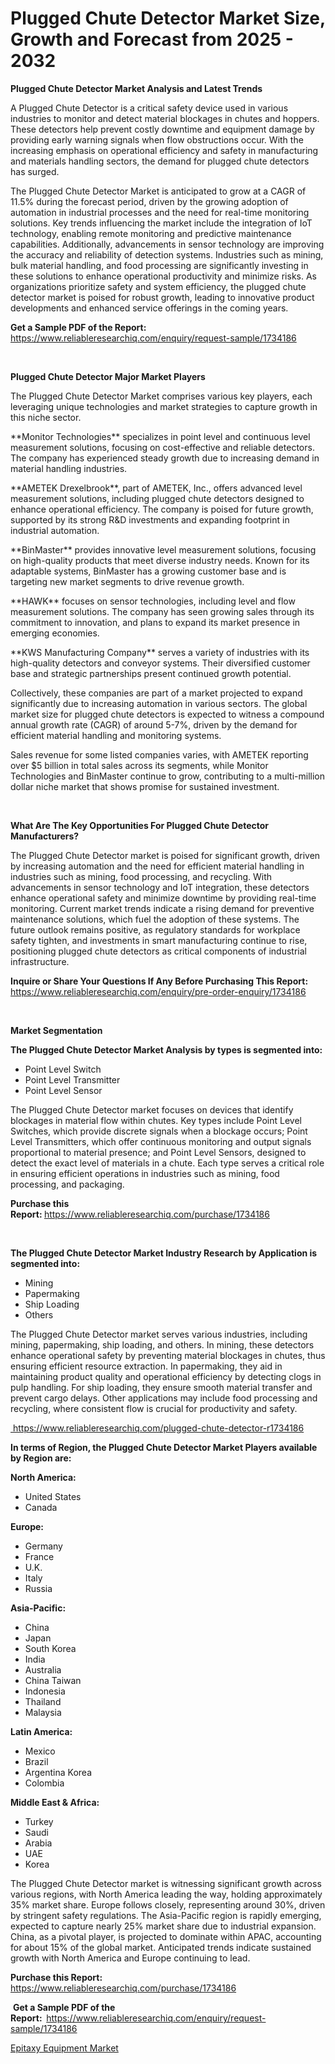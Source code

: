 <p><h1>Plugged Chute Detector Market Size, Growth and Forecast from 2025 - 2032</h1></p><p><strong>Plugged Chute Detector Market Analysis and Latest Trends</strong></p>
<p><p>A Plugged Chute Detector is a critical safety device used in various industries to monitor and detect material blockages in chutes and hoppers. These detectors help prevent costly downtime and equipment damage by providing early warning signals when flow obstructions occur. With the increasing emphasis on operational efficiency and safety in manufacturing and materials handling sectors, the demand for plugged chute detectors has surged.</p><p>The Plugged Chute Detector Market is anticipated to grow at a CAGR of 11.5% during the forecast period, driven by the growing adoption of automation in industrial processes and the need for real-time monitoring solutions. Key trends influencing the market include the integration of IoT technology, enabling remote monitoring and predictive maintenance capabilities. Additionally, advancements in sensor technology are improving the accuracy and reliability of detection systems. Industries such as mining, bulk material handling, and food processing are significantly investing in these solutions to enhance operational productivity and minimize risks. As organizations prioritize safety and system efficiency, the plugged chute detector market is poised for robust growth, leading to innovative product developments and enhanced service offerings in the coming years.</p></p>
<p><strong>Get a Sample PDF of the Report:&nbsp;</strong> <a href="https://www.reliableresearchiq.com/enquiry/request-sample/1734186?utm_campaign=2732&utm_medium=2&utm_source=Github&utm_content=ia&utm_term=11042025&utm_id=plugged-chute-detector">https://www.reliableresearchiq.com/enquiry/request-sample/1734186</a></p>
<p>&nbsp;</p>
<p><strong>Plugged Chute Detector Major Market Players</strong></p>
<p><p>The Plugged Chute Detector Market comprises various key players, each leveraging unique technologies and market strategies to capture growth in this niche sector. </p><p>**Monitor Technologies** specializes in point level and continuous level measurement solutions, focusing on cost-effective and reliable detectors. The company has experienced steady growth due to increasing demand in material handling industries. </p><p>**AMETEK Drexelbrook**, part of AMETEK, Inc., offers advanced level measurement solutions, including plugged chute detectors designed to enhance operational efficiency. The company is poised for future growth, supported by its strong R&D investments and expanding footprint in industrial automation.</p><p>**BinMaster** provides innovative level measurement solutions, focusing on high-quality products that meet diverse industry needs. Known for its adaptable systems, BinMaster has a growing customer base and is targeting new market segments to drive revenue growth.</p><p>**HAWK** focuses on sensor technologies, including level and flow measurement solutions. The company has seen growing sales through its commitment to innovation, and plans to expand its market presence in emerging economies.</p><p>**KWS Manufacturing Company** serves a variety of industries with its high-quality detectors and conveyor systems. Their diversified customer base and strategic partnerships present continued growth potential.</p><p>Collectively, these companies are part of a market projected to expand significantly due to increasing automation in various sectors. The global market size for plugged chute detectors is expected to witness a compound annual growth rate (CAGR) of around 5-7%, driven by the demand for efficient material handling and monitoring systems.</p><p>Sales revenue for some listed companies varies, with AMETEK reporting over $5 billion in total sales across its segments, while Monitor Technologies and BinMaster continue to grow, contributing to a multi-million dollar niche market that shows promise for sustained investment.</p></p>
<p>&nbsp;</p>
<p><strong>What Are The Key Opportunities For Plugged Chute Detector Manufacturers?</strong></p>
<p><p>The Plugged Chute Detector market is poised for significant growth, driven by increasing automation and the need for efficient material handling in industries such as mining, food processing, and recycling. With advancements in sensor technology and IoT integration, these detectors enhance operational safety and minimize downtime by providing real-time monitoring. Current market trends indicate a rising demand for preventive maintenance solutions, which fuel the adoption of these systems. The future outlook remains positive, as regulatory standards for workplace safety tighten, and investments in smart manufacturing continue to rise, positioning plugged chute detectors as critical components of industrial infrastructure.</p></p>
<p><strong>Inquire or Share Your Questions If Any Before Purchasing This Report:</strong> <a href="https://www.reliableresearchiq.com/enquiry/pre-order-enquiry/1734186?utm_campaign=2732&utm_medium=2&utm_source=Github&utm_content=ia&utm_term=11042025&utm_id=plugged-chute-detector">https://www.reliableresearchiq.com/enquiry/pre-order-enquiry/1734186</a></p>
<p>&nbsp;</p>
<p><strong>Market Segmentation</strong></p>
<p><strong>The Plugged Chute Detector Market Analysis by types is segmented into:</strong></p>
<p><ul><li>Point Level Switch</li><li>Point Level Transmitter</li><li>Point Level Sensor</li></ul></p>
<p><p>The Plugged Chute Detector market focuses on devices that identify blockages in material flow within chutes. Key types include Point Level Switches, which provide discrete signals when a blockage occurs; Point Level Transmitters, which offer continuous monitoring and output signals proportional to material presence; and Point Level Sensors, designed to detect the exact level of materials in a chute. Each type serves a critical role in ensuring efficient operations in industries such as mining, food processing, and packaging.</p></p>
<p><strong>Purchase this Report:&nbsp;</strong><a href="https://www.reliableresearchiq.com/purchase/1734186?utm_campaign=2732&utm_medium=2&utm_source=Github&utm_content=ia&utm_term=11042025&utm_id=plugged-chute-detector">https://www.reliableresearchiq.com/purchase/1734186</a></p>
<p>&nbsp;</p>
<p><strong>The Plugged Chute Detector Market Industry Research by Application is segmented into:</strong></p>
<p><ul><li>Mining</li><li>Papermaking</li><li>Ship Loading</li><li>Others</li></ul></p>
<p><p>The Plugged Chute Detector market serves various industries, including mining, papermaking, ship loading, and others. In mining, these detectors enhance operational safety by preventing material blockages in chutes, thus ensuring efficient resource extraction. In papermaking, they aid in maintaining product quality and operational efficiency by detecting clogs in pulp handling. For ship loading, they ensure smooth material transfer and prevent cargo delays. Other applications may include food processing and recycling, where consistent flow is crucial for productivity and safety.</p></p>
<p><a href="https://www.reliableresearchiq.com/plugged-chute-detector-r1734186?utm_campaign=2732&utm_medium=2&utm_source=Github&utm_content=ia&utm_term=11042025&utm_id=plugged-chute-detector">&nbsp;https://www.reliableresearchiq.com/plugged-chute-detector-r1734186</a></p>
<p><strong>In terms of Region, the Plugged Chute Detector Market Players available by Region are:</strong></p>
<p>
    <p> <strong> North America: </strong>
        <ul>
            <li>United States</li>
            <li>Canada</li>
        </ul>
        </p> 
    <p> <strong> Europe: </strong>
        <ul>
            <li>Germany</li>
            <li>France</li>
            <li>U.K.</li>
            <li>Italy</li>
            <li>Russia</li>
        </ul>
        </p> 
    <p> <strong> Asia-Pacific: </strong>
        <ul>
            <li>China</li>
            <li>Japan</li>
            <li>South Korea</li>
            <li>India</li>
            <li>Australia</li>
            <li>China Taiwan</li>
            <li>Indonesia</li>
            <li>Thailand</li>
            <li>Malaysia</li>
        </ul>
        </p> 
    <p> <strong> Latin America: </strong>
        <ul>
            <li>Mexico</li>
            <li>Brazil</li>
            <li>Argentina Korea</li>
            <li>Colombia</li>
        </ul>
        </p> 
    <p> <strong> Middle East & Africa: </strong>
        <ul>
            <li>Turkey</li>
            <li>Saudi</li>
            <li>Arabia</li>
            <li>UAE</li>
            <li>Korea</li>
        </ul>
    </p>
    </p>
<p><p>The Plugged Chute Detector market is witnessing significant growth across various regions, with North America leading the way, holding approximately 35% market share. Europe follows closely, representing around 30%, driven by stringent safety regulations. The Asia-Pacific region is rapidly emerging, expected to capture nearly 25% market share due to industrial expansion. China, as a pivotal player, is projected to dominate within APAC, accounting for about 15% of the global market. Anticipated trends indicate sustained growth with North America and Europe continuing to lead.</p></p>
<p><strong>Purchase this Report: </strong><a href="https://www.reliableresearchiq.com/purchase/1734186?utm_campaign=2732&utm_medium=2&utm_source=Github&utm_content=ia&utm_term=11042025&utm_id=plugged-chute-detector">https://www.reliableresearchiq.com/purchase/1734186</a></p>
<p>&nbsp;<strong>Get a Sample PDF of the Report:&nbsp;&nbsp;</strong><a href="https://www.reliableresearchiq.com/enquiry/request-sample/1734186?utm_campaign=2732&utm_medium=2&utm_source=Github&utm_content=ia&utm_term=11042025&utm_id=plugged-chute-detector">https://www.reliableresearchiq.com/enquiry/request-sample/1734186</a></p>
<p><strong></strong></p>
<p><p><a href="https://github.com/yosenadhler/Market-Research-Report-List-1/blob/main/epitaxy-equipment-market.md?utm_campaign=2732&utm_medium=2&utm_source=Github&utm_content=ia&utm_term=11042025&utm_id=plugged-chute-detector">Epitaxy Equipment Market</a></p></p>